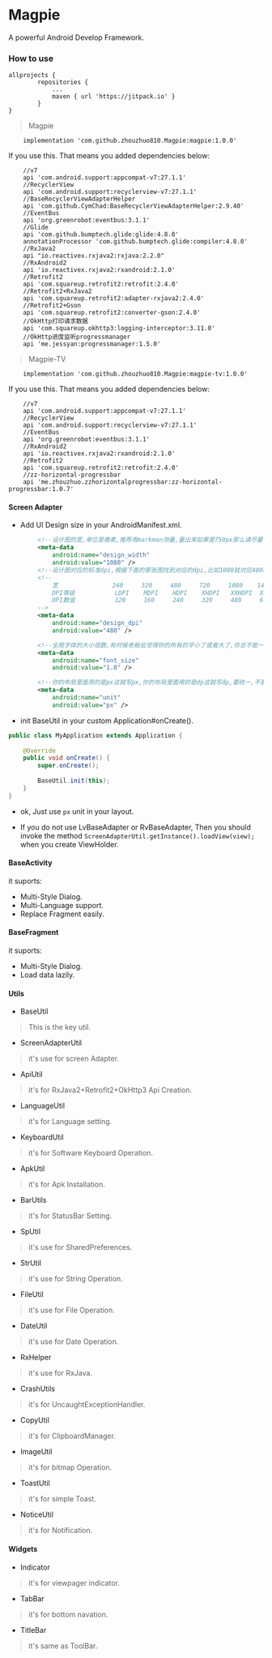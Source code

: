 # Magpie
 A powerful Android Develop Framework.


### How to use


```
allprojects {
		repositories {
			...
			maven { url 'https://jitpack.io' }
		}
}
```

> Magpie

```
    implementation 'com.github.zhouzhuo810.Magpie:magpie:1.0.0'
```

If you use this. That means you added dependencies below:
```
    //v7
    api 'com.android.support:appcompat-v7:27.1.1'
    //RecyclerView
    api 'com.android.support:recyclerview-v7:27.1.1'
    //BaseRecyclerViewAdapterHelper
    api 'com.github.CymChad:BaseRecyclerViewAdapterHelper:2.9.40'
    //EventBus
    api 'org.greenrobot:eventbus:3.1.1'
    //Glide
    api 'com.github.bumptech.glide:glide:4.8.0'
    annotationProcessor 'com.github.bumptech.glide:compiler:4.8.0'
    //RxJava2
    api "io.reactivex.rxjava2:rxjava:2.2.0"
    //RxAndroid2
    api 'io.reactivex.rxjava2:rxandroid:2.1.0'
    //Retrofit2
    api 'com.squareup.retrofit2:retrofit:2.4.0'
    //Retrofit2+RxJava2
    api 'com.squareup.retrofit2:adapter-rxjava2:2.4.0'
    //Retrofit2+Gson
    api 'com.squareup.retrofit2:converter-gson:2.4.0'
    //OkHttp打印请求数据
    api 'com.squareup.okhttp3:logging-interceptor:3.11.0'
    //OkHttp进度监听progressmanager
    api 'me.jessyan:progressmanager:1.5.0'
```

> Magpie-TV

```
    implementation 'com.github.zhouzhuo810.Magpie:magpie-tv:1.0.0'
```

If you use this. That means you added dependencies below:
```
    //v7
    api 'com.android.support:appcompat-v7:27.1.1'
    //RecyclerView
    api 'com.android.support:recyclerview-v7:27.1.1'
    //EventBus
    api 'org.greenrobot:eventbus:3.1.1'
    //RxAndroid2
    api 'io.reactivex.rxjava2:rxandroid:2.1.0'
    //Retrofit2
    api 'com.squareup.retrofit2:retrofit:2.4.0'
    //zz-horizontal-progressbar
    api 'me.zhouzhuo.zzhorizontalprogressbar:zz-horizontal-progressbar:1.0.7'
```

#### Screen Adapter

- Add UI Design size in your AndroidManifest.xml.

```xml
        <!--设计图的宽,单位是像素,推荐用markman测量,量出来如果是750px那么请尽量去找ui设计师要一份android的设计图.-->
        <meta-data
            android:name="design_width"
            android:value="1080" />
        <!--设计图对应的标准dpi,根据下面的那张图找到对应的dpi,比如1080就对应480dpi,如果拿到的是其他宽度的设计图,那么选择一个相近的dpi就好了-->
        <!--
            宽         	    240 	320 	480 	720     1080 	1440
            DPI等级	        LDPI	MDPI	HDPI	XHDPI	XXHDPI	XXXHDPI
            DPI数值	        120	    160	    240	    320	    480	    640
        -->
        <meta-data
            android:name="design_dpi"
            android:value="480" />

        <!--全局字体的大小倍数,有时候老板会觉得你的所有的字小了或者大了,你总不能一个一个去改吧-->
        <meta-data
            android:name="font_size"
            android:value="1.0" />

        <!--你的布局里面用的是px这就写px,你的布局里面用的是dp这就写dp,要统一,不要一会儿px一会儿dp,字体也用px或者dp,不要用sp,微信qq用的肯定不是sp.-->
        <meta-data
            android:name="unit"
            android:value="px" />
```

- init BaseUtil in your custom Application#onCreate().

```java
public class MyApplication extends Application {
  
    @Override
    public void onCreate() {
        super.onCreate();
  
        BaseUtil.init(this);
    }
}
```

- ok, Just use `px` unit in your layout.

- If you do not use LvBaseAdapter or RvBaseAdapter, Then you should invoke the method
 `ScreenAdapterUtil.getInstance().loadView(view);` when you create ViewHolder.

#### BaseActivity

it suports:
- Multi-Style Dialog.
- Multi-Language support.
- Replace Fragment easily.


#### BaseFragment

it suports:
- Multi-Style Dialog.
- Load data lazily.

#### Utils

- BaseUtil
> This is the key util.

- ScreenAdapterUtil
> it's use for screen Adapter.

- ApiUtil
> it's for RxJava2+Retrofit2+OkHttp3 Api Creation.

- LanguageUtil
> it's for Language setting.

- KeyboardUtil
> it's for Software Keyboard Operation.

- ApkUtil
> it's for Apk Installation.

- BarUtils
> it's for StatusBar Setting.

- SpUtil
> it's use for SharedPreferences.

- StrUtil
> it's use for String Operation.

- FileUtil
> it's use for File Operation.

- DateUtil
> it's use for Date Operation.

- RxHelper
> it's use for RxJava.

- CrashUtils
> it's for UncaughtExceptionHandler.

- CopyUtil
> it's for ClipboardManager.

- ImageUtil
> it's for bitmap Operation.

- ToastUtil
> it's for simple Toast.

- NoticeUtil
> it's for Notification.

#### Widgets

- Indicator
> it's for viewpager indicator.

- TabBar
> it's for bottom navation.

- TitleBar
> it's same as ToolBar.





